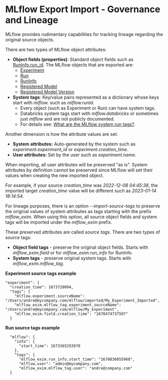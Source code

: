 # MLflow Export Import - Governance and Lineage

MLflow provides rudimentary capabilities for tracking lineage regarding the original source objects.

There are two types of MLflow object attributes:
* **Object fields (properties)**: Standard object fields such as [RunInfo.run_id](https://mlflow.org/docs/latest/python_api/mlflow.entities.html#mlflow.entities.RunInfo.run_id). The MLflow objects that are exported are:
  * [Experiment](https://mlflow.org/docs/latest/python_api/mlflow.entities.html#mlflow.entities.Experiment)
  * [Run](https://mlflow.org/docs/latest/python_api/mlflow.entities.html#mlflow.entities.RunInfo)
  * [RunInfo](https://mlflow.org/docs/latest/python_api/mlflow.entities.html#mlflow.entities.RunInfo)
  * [Registered Model](https://mlflow.org/docs/latest/python_api/mlflow.entities.html#mlflow.entities.model_registry.RegisteredModel)
  * [Registered Model Version](https://mlflow.org/docs/latest/python_api/mlflow.entities.html#mlflow.entities.model_registry.ModelVersion)
* **System tags**: Key/value pairs represented as a dictionary whose keys start with *mlflow.* such as *mlflow.runId*.
  * Every object (such as Experiment or Run) can have system tags. 
  * Databricks system tags start with *mlflow.databricks* or sometimes just *mlflow* and are not publicly documented.
  * For details see: [What are the MLflow system run tags?](https://github.com/amesar/mlflow-resources/blob/master/MLflow_FAQ.md#what-are-the-mlflow-system-run-tags). 

Another dimension is how the attribute values are set. 
* **System attributes:** Auto-generated by the system such as *experiment.experiment_id* or *experiment.creation_time*.
* **User attributes:** Set by the user such as *experiment.name*.

When importing, all user attributes will be preserved "as is".
System attributes by definition cannot be preserved since MLflow will set their values when creating the new imported object.

For example, if your source *creation_time* was *2022-12-08 04:45:38*, the imported target *creation_time* value will be different such as *2023-01-14 18:14:54*.

For lineage purposes, there is an option *--import-source-tags* to preserve the original values of system attributes as tags starting with the prefix *mlflow_exim*.
When using this option, all source object fields and system tags will be imported under the *mlflow_exim* prefix.

These preserved attributes are called *source tags*.
There are two types of source tags:
* **Object field tags** - preserve the original object fields. Starts with *mlflow_exim.field* or for *mlflow_exim.run_info* for RunInfo.
* **System tags** - preserve original system tags. Starts with *mlflow_exim.mlflow_tag.*

**Experiment source tags example**
```
"experiment": {
  "creation_time": 1673720094,
  "tags": {
    "mlflow.experiment.sourceName": "/Users/andre@mycompany.com/mlflow/imported/My_Experiment_Imported",
    "mlflow_exim.mlflow_tag.experiment.sourceName": "/Users/andre@mycompany.com/mlflow/My_Experiment",
    "mlflow_exim.field.creation_time": "1670474737597"
  }
```

**Run source tags example**
```
  "mlflow": {
    "info": {
      "start_time": 1673365293970
    },
    "tags": {
      "mlflow_exim.run_info.start_time": "1670836055960",
      "mlflow.user": "admin@mycompany.com",
      "mlflow_exim.mlflow_tag.user": "andre@company.com"
  }
```
